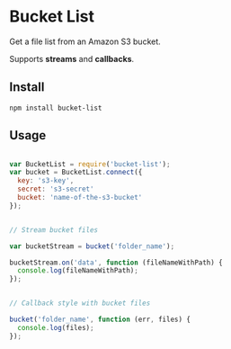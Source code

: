# Bucket List

Get a file list from an Amazon S3 bucket.

Supports **streams** and **callbacks**.

## Install

```
npm install bucket-list
```

## Usage

```javascript

var BucketList = require('bucket-list');
var bucket = BucketList.connect({
  key: 's3-key',
  secret: 's3-secret'
  bucket: 'name-of-the-s3-bucket'
});


// Stream bucket files

var bucketStream = bucket('folder_name');

bucketStream.on('data', function (fileNameWithPath) {
  console.log(fileNameWithPath);
});


// Callback style with bucket files

bucket('folder_name', function (err, files) {
  console.log(files);
});
```

